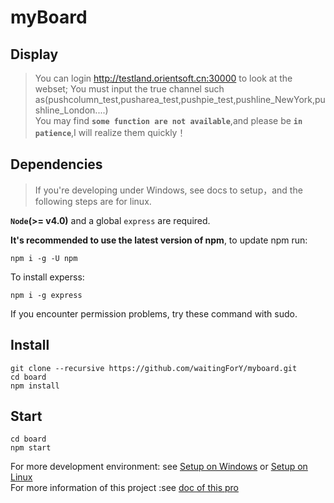 # myBoard

## Display   
> You can login http://testland.orientsoft.cn:30000 to look at the webset;
> You must input the true channel such as(pushcolumn_test,pusharea_test,pushpie_test,pushline_NewYork,pushline_London....)  
> You may find **`some function are not available`**,and please be **`in patience`**,I will realize them quickly！

## Dependencies

> If you're developing under Windows, see docs to setup，and the following steps are for linux.

**`Node`(>= v4.0)** and a global `express` are required.

**It's recommended to use the latest version of npm**, to update npm run:

```
npm i -g -U npm
```

To install experss:

```
npm i -g express
```

If you encounter permission problems, try these command with sudo.


## Install

```
git clone --recursive https://github.com/waitingForY/myboard.git
cd board
npm install
```
## Start
```
cd board
npm start
```
For more development environment: see [Setup on Windows](doc/dev/windows.md) or [Setup on Linux](doc/dev/linux.md)     
For more information of this project :see [doc of this pro](doc/SUMRASE.md)

